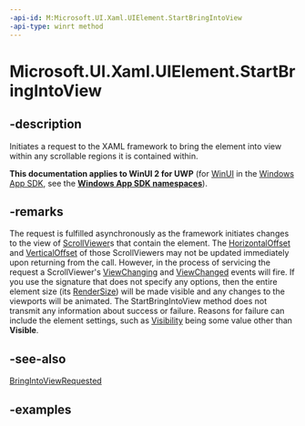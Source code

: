 ```yaml
---
-api-id: M:Microsoft.UI.Xaml.UIElement.StartBringIntoView
-api-type: winrt method
---
```


<!-- Method syntax.
public void UIElement.StartBringIntoView()
-->

# Microsoft.UI.Xaml.UIElement.StartBringIntoView


## -description

Initiates a request to the XAML framework to bring the element into view within any scrollable regions it is contained within.

**This documentation applies to WinUI 2 for UWP** (for [WinUI](/windows/apps/winui/winui3/) in the [Windows App SDK](/windows/apps/windows-app-sdk/), see the **[Windows App SDK namespaces](/windows/windows-app-sdk/api/winrt/)**).

## -remarks

The request is fulfilled asynchronously as the framework initiates changes to the view of [ScrollViewer](../microsoft.ui.xaml.controls/scrollviewer.md)s that contain the element.  The [HorizontalOffset](../microsoft.ui.xaml.controls/scrollviewer_horizontaloffset.md) and [VerticalOffset](../microsoft.ui.xaml.controls/scrollviewer_verticaloffset.md) of those ScrollViewers may not be updated immediately upon returning from the call.  However, in the process of servicing the request a ScrollViewer's [ViewChanging](../windows.ui.xaml.controls.scrollviewer_viewchanging.md) and [ViewChanged](../windows.ui.xaml.controls.scrollviewer_viewchanged.md) events will fire.
If you use the signature that does not specify any options, then the entire element size (its [RenderSize](uielement_rendersize.md)) will be made visible and any changes to the viewports will be animated.
The StartBringIntoView method does not transmit any information about success or failure.  Reasons for failure can include the element settings, such as [Visibility](uielement_visibility.md) being some value other than **Visible**.

## -see-also

[BringIntoViewRequested](uielement_bringintoviewrequested.md)

## -examples

